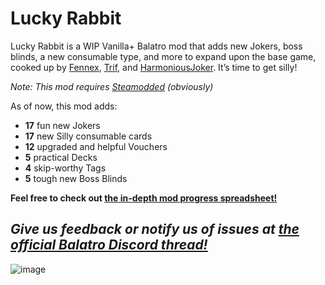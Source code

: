 # Lucky Rabbit
Lucky Rabbit is a WIP Vanilla+ Balatro mod that adds new Jokers, boss blinds, a new consumable type, and more to expand upon the base game, cooked up by [Fennex](https://www.twitch.tv/mrfennex), [Trif](https://github.com/Trif3ctal), and [HarmoniousJoker](https://github.com/HarmoniousJoker). It’s time to get silly!

*Note: This mod requires [Steamodded](https://github.com/Steamopollys/Steamodded/archive/refs/heads/main.zip) (obviously)*

As of now, this mod adds:
- **17** fun new Jokers
- **17** new Silly consumable cards
- **12** upgraded and helpful Vouchers
- **5** practical Decks
- **4** skip-worthy Tags
- **5** tough new Boss Blinds

__Feel free to check out [the in-depth mod progress spreadsheet!](https://docs.google.com/spreadsheets/d/1-gmJJKUTY5EP2TqhpfTXqD-P1NzQQxCRvEpoFnwK72g/edit?gid=1809378509#gid=1809378509)__

*Give us feedback or notify us of issues at [the official Balatro Discord thread!](https://discord.com/channels/1116389027176787968/1342484578236895274)*
-

![image](https://github.com/user-attachments/assets/971a669a-ae21-4699-8caa-a58b7ee9748b)
